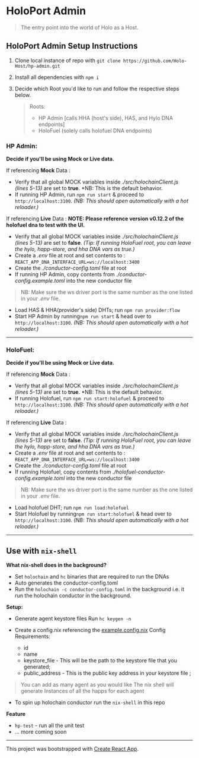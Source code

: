 # HoloPort Admin
> The entry point into the world of Holo as a Host.
## HoloPort Admin Setup Instructions

1. Clone local instance of repo with `git clone https://github.com/Holo-Host/hp-admin.git`
2. Install all dependencies with `npm i`

3. Decide which Root you'd like to run and follow the respective steps below.
    > Roots:
    >- HP Admin [calls HHA (host's side), HAS, and Hylo DNA endpoints]
    >- HoloFuel (solely calls holofuel DNA endpoints)

### HP Admin:

**Decide if you'll be using Mock or Live data.**

If referencing **Mock** Data :
 - Verify that all global MOCK variables inside *./src/holochainClient.js (lines 5-13)* are set to **true**. *NB: This is the default behavior.
- If running HP Admin, run `npm run start` & proceed to `http://localhost:3100`. *(NB: This should open automatically with a hot reloader.)*

If referencing **Live** Data :
**NOTE: Please reference version v0.12.2 of the holofuel dna to test with the UI.**

- Verify that all global MOCK variables inside *./src/holochainClient.js (lines 5-13)* are set to **false**. *(Tip: If running HoloFuel root, you can leave the hylo, happ-store, and hha DNA vars as true.)*
- Create a *.env* file at root and set contents to : `REACT_APP_DNA_INTERFACE_URL=ws://localhost:3400`
- Create the *./conductor-config.toml* file at root
- If running HP Admin, copy contents from *./conductor-config.example.toml* into the new conductor file
> NB: Make sure the ws driver port is the same number as the one listed in your *.env* file.
- Load HAS & HHA(provider's side) DHTs; run `npm run provider:flow`
- Start HP Admin by running`npm run start` & head over to `http://localhost:3100`. *(NB: This should open automatically with a hot reloader.)*

---
### HoloFuel:

**Decide if you'll be using Mock or Live data.**

If referencing **Mock** Data :
- Verify that all global MOCK variables inside *./src/holochainClient.js (lines 5-13)* are set to **true**. *NB: This is the default behavior.
- If running Holofuel, run `npm run start:holofuel` & proceed to `http://localhost:3100`. *(NB: This should open automatically with a hot reloader.)*
    
If referencing **Live** Data :
- Verify that all global MOCK variables inside *./src/holochainClient.js (lines 5-13)* are set to **false**. *(Tip: If running HoloFuel root, you can leave the hylo, happ-store, and hha DNA vars as true.)*
- Create a *.env* file at root and set contents to : `REACT_APP_DNA_INTERFACE_URL=ws://localhost:3400`
- Create the *./conductor-config.toml* file at root
- If running Holofuel, copy contents from *./holofuel-conductor-config.example.toml* into the new conductor file
> NB: Make sure the ws driver port is the same number as the one listed in your *.env* file.
- Load holofuel DHT; run `npm run load:holofuel`
- Start Holofuel by running`npm run start:holofuel` & head over to `http://localhost:3100`. *(NB: This should open automatically with a hot reloader.)*

---
## Use with `nix-shell`

**What nix-shell does in the background?**
- Set `holochain` and `hc` binaries that are required to run the DNAs
- Auto generates the conductor-config.toml
- Run the `holochain -c conductor-config.toml` in the background i.e. it run the holochain conductor in the background.

**Setup:**

- Generate agent keystore files
  Run `hc keygen -n`

- Create a config.nix referencing the [example.config.nix](./example.config.nix)
  Config Requirements:
   - id
   - name
   - keystore_file - This will be the path to the keystore file that you generated;
   - public_address - This is the public key address in your keystore file ;
> You can add as many agent as you would like
> The nix shell will generate Instances of all the happs for each agent

- To spin up holochain conductor run the `nix-shell` in this repo

**Feature**
- `hp-test` - run all the unit test
- ... more coming soon

---

This project was bootstrapped with [Create React App](https://github.com/facebook/create-react-app).
